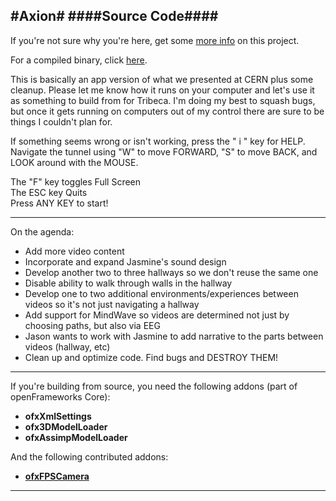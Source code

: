 #Axion#
####Source Code####
---

If you're not sure why you're here, get some [more info](http://axionexperience.tumblr.com/) on this project.

For a compiled binary, click [here](https://drive.google.com/file/d/0B9rpWt6eo-EeRTQ5Z0ZlR2ZhWDQ/edit?usp=sharing).

This is basically an app version of what we presented at CERN plus some cleanup. Please let me know how it runs on your computer and let's use it as something to build from for Tribeca. I'm doing my best to squash bugs, but once it gets running on computers out of my control there are sure to be things I couldn't plan for.

If something seems wrong or isn't working, press the " i " key for HELP.  
Navigate the tunnel using "W" to move FORWARD, "S" to move BACK, and LOOK around with the MOUSE. 

The "F" key toggles Full Screen   
The ESC key Quits   
Press ANY KEY to start!
- - - - 
On the agenda:

* Add more video content
* Incorporate and expand Jasmine's sound design
* Develop another two to three hallways so we don't reuse the same one
* Disable ability to walk through walls in the hallway
* Develop one to two additional environments/experiences between videos so it's not just navigating a hallway
* Add support for MindWave so videos are determined not just by choosing paths, but also via EEG
* Jason wants to work with Jasmine to add narrative to the parts between videos (hallway, etc)
* Clean up and optimize code. Find bugs and DESTROY THEM!

- - - -
If you're building from source, you need the following addons (part of openFrameworks Core):

* **ofxXmlSettings**
* **ofx3DModelLoader**
* **ofxAssimpModelLoader**

And the following contributed addons:

* **[ofxFPSCamera](https://github.com/ivaylopg/ofxFPSCamera)**

- - - -